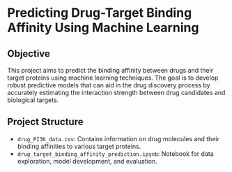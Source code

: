 # Predicting Drug-Target Binding Affinity Using Machine Learning

## Objective
This project aims to predict the binding affinity between drugs and their target proteins using machine learning techniques. The goal is to develop robust predictive models that can aid in the drug discovery process by accurately estimating the interaction strength between drug candidates and biological targets.

## Project Structure
- `drug_PI3K_data.csv`: Contains information on drug molecules and their binding affinities to various target proteins.
- `drug_target_binding_affinity_prediction.ipynb`: Notebook for data exploration, model development, and evaluation.
